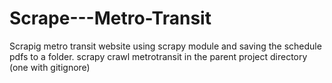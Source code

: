 # Scrape---Metro-Transit
Scrapig metro transit website using scrapy module and saving the schedule pdfs to a folder. 
scrapy crawl metrotransit in the parent project directory (one with gitignore)

